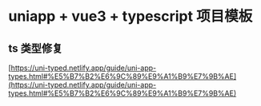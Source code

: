 # uniapp + vue3 + typescript 项目模板

## ts 类型修复

[https://uni-typed.netlify.app/guide/uni-app-types.html#%E5%B7%B2%E6%9C%89%E9%A1%B9%E7%9B%AE](https://uni-typed.netlify.app/guide/uni-app-types.html#%E5%B7%B2%E6%9C%89%E9%A1%B9%E7%9B%AE)